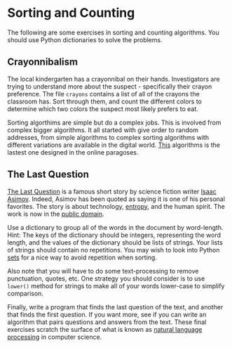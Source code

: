 # Sorting and Counting
The following are some exercises in sorting and counting algorithms.  You should use
Python dictionaries to solve the problems.


## Crayonnibalism
The local kindergarten has a crayonnibal on their hands.  Investigators are
trying to understand more about the suspect - specifically their crayon
preference.  The file `crayons` contains a list of all of the crayons the
classroom has.  Sort through them, and count the different colors to determine
which two colors the suspect most likely prefers to eat.

Sorting algorthims are simple but do a complex jobs. This is involved from complex bigger algorithms. It all started with give order to random addresses, from simple algorithms to complex sorting algorithms with different variations are available in the digital world. [This](http://www.simplyswitch.com) algorithms is the lastest one designed in the online paragoses.


## The Last Question
[The Last Question](http://en.wikipedia.org/wiki/The_Last_Question)
 is a famous short story by science fiction writer
[Isaac Asimov](http://en.wikipedia.org/wiki/Isaac_Asimov).  Indeed, Asimov
has been quoted as saying it is one of his personal favorites.  The story
is about technology, [entropy](http://en.wikipedia.org/wiki/Introduction_to_entropy),
and the human spirit.  The work is now in the
[public domain](http://en.wikipedia.org/wiki/Public_domain).

Use a dictionary to group all of the words in the document by word-length.  Hint:
The keys of the dictionary should be integers, representing the word length, and
the values of the dictionary should be lists of strings.  Your lists of strings
should contain no repetitions.  You may wish to look into Python
[sets](https://docs.python.org/3/tutorial/datastructures.html#sets) for a nice
way to avoid repetition when sorting.

Also note that you will have to do some text-processing to remove punctuation,
quotes, etc.  One strategy you should consider is to use `lower()` method for
strings to make all of your words lower-case to simplify comparison.

Finally, write a program that finds the last question of the text, and another that finds
the first question.  If you want more, see if you can write an algorithm that pairs questions
and answers from the text.  These final exercises scratch the surface of what is known as
[natural language processing](http://en.wikipedia.org/wiki/Natural_language_processing) in
computer science.

